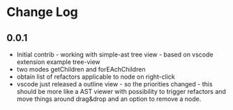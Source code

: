 # Change Log

## 0.0.1
- Initial contrib - working with simple-ast tree view - based on vscode extension example tree-view
- two modes getChildren and forEAchChildren
- obtain list of refactors applicable to node on right-click
- vscode just released a outline view - so the priorities changed - this should be more like a AST viewer with possibility to trigger refactors and move things around drag&drop and an option to remove a node. 